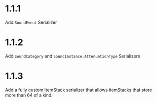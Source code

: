 # 1.1.1
Add `SoundEvent` Serializer
# 1.1.2
Add `SoundCategory` and `SoundInstance.AttenuationType` Serializers
# 1.1.3
Add a fully custom ItemStack serializer that allows itemStacks that store more than 64 of a kind.
